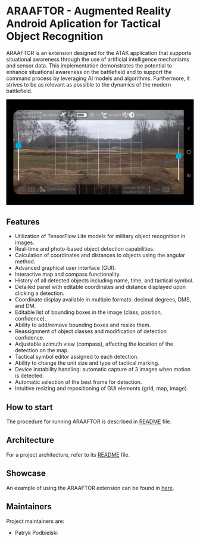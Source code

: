 # ARAAFTOR - Augmented Reality Android Aplication for Tactical Object Recognition

ARAAFTOR is an extension designed for the ATAK application that supports situational awareness through the use of artificial intelligence mechanisms and sensor data. This implementation demonstrates the potential to enhance situational awareness on the battlefield and to support the command process by leveraging AI models and algorithms. Furthermore, it strives to be as relevant as possible to the dynamics of the modern battlefield.

![User GUI](docs/plugin_GUI.png)

## Features
- Utilization of TensorFlow Lite models for military object recognition in images.
- Real-time and photo-based object detection capabilities.
- Calculation of coordinates and distances to objects using the angular method.
- Advanced graphical user interface (GUI).
- Interactive map and compass functionality.
- History of all detected objects including name, time, and tactical symbol.
- Detailed panel with editable coordinates and distance displayed upon clicking a detection.
- Coordinate display available in multiple formats: decimal degrees, DMS, and DM.
- Editable list of bounding boxes in the image (class, position, confidence).
- Ability to add/remove bounding boxes and resize them.
- Reassignment of object classes and modification of detection confidence.
- Adjustable azimuth view (compass), affecting the location of the detection on the map.
- Tactical symbol editor assigned to each detection.
- Ability to change the unit size and type of tactical marking.
- Device instability handling: automatic capture of 3 images when motion is detected.
- Automatic selection of the best frame for detection.
- Intuitive resizing and repositioning of GUI elements (grid, map, image).

## How to start
The procedure for running ARAAFTOR is described in [README](docs/how_to_run.md) file.

## Architecture
For a project architecture, refer to its [README](docs/architecture.md) file.

## Showcase
An example of using the ARAAFTOR extension can be found in [here](docs/showcase.md).

## Maintainers

Project maintainers are:

- Patryk Podbielski

